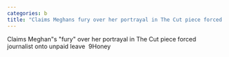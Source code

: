 ```yaml
---
categories: b
title: "Claims Meghans fury over her portrayal in The Cut piece forced journalist onto unpaid leave  9Honey"
---
```

Claims Meghan"s "fury" over her portrayal in The Cut piece forced journalist onto unpaid leave&nbsp;&nbsp;9Honey